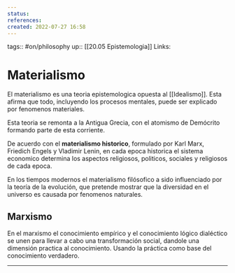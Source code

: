 ```yaml
---
status:
references:
created: 2022-07-27 16:58
---
```

tags:: #on/philosophy 
up:: [[20.05 Epistemologia]]
Links: 
# Materialismo
El materialismo es una teoria epistemologica opuesta al [[Idealismo]]. Esta afirma que todo, incluyendo los procesos mentales, puede ser explicado por fenomenos materiales.

Esta teoria se remonta a la Antigua Grecia, con el atomismo de Demócrito formando parte de esta corriente. 

De acuerdo con el **materialismo historico**, formulado por Karl Marx, Friedich Engels y Vladimir Lenin, en cada epoca historica el sistema economico determina los aspectos religiosos, politicos, sociales y religiosos de cada epoca.

En los tiempos modernos el materialismo filósofico a sido influenciado por la teoría de la evolución, que pretende mostrar que la diversidad en el universo es causada por fenomenos naturales.

## Marxismo
En el marxismo el conocimiento empírico y el conocimiento lógico dialéctico se unen para llevar a cabo una transformación social, dandole una dimensión practica al conocimiento. Usando la práctica como base del conocimiento verdadero.
___
